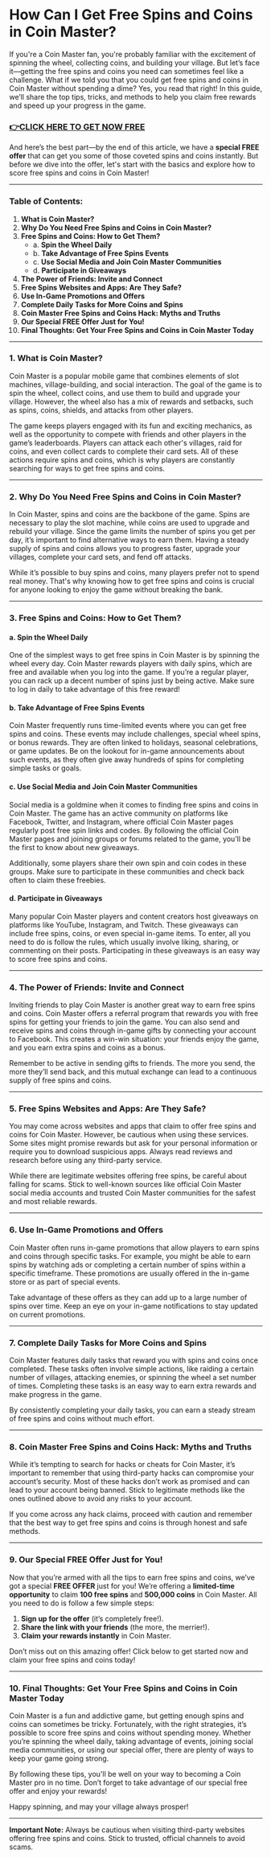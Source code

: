 # How Can I Get Free Spins and Coins in Coin Master?

If you're a Coin Master fan, you're probably familiar with the excitement of spinning the wheel, collecting coins, and building your village. But let’s face it—getting the free spins and coins you need can sometimes feel like a challenge. What if we told you that you could get free spins and coins in Coin Master without spending a dime? Yes, you read that right! In this guide, we’ll share the top tips, tricks, and methods to help you claim free rewards and speed up your progress in the game.

### [👉CLICK HERE TO GET NOW FREE](https://coinmasterupdates.github.io/free/)

And here’s the best part—by the end of this article, we have a **special FREE offer** that can get you some of those coveted spins and coins instantly. But before we dive into the offer, let's start with the basics and explore how to score free spins and coins in Coin Master!

---

### Table of Contents:
1. **What is Coin Master?**
2. **Why Do You Need Free Spins and Coins in Coin Master?**
3. **Free Spins and Coins: How to Get Them?**
   - a. **Spin the Wheel Daily**
   - b. **Take Advantage of Free Spins Events**
   - c. **Use Social Media and Join Coin Master Communities**
   - d. **Participate in Giveaways**
4. **The Power of Friends: Invite and Connect**
5. **Free Spins Websites and Apps: Are They Safe?**
6. **Use In-Game Promotions and Offers**
7. **Complete Daily Tasks for More Coins and Spins**
8. **Coin Master Free Spins and Coins Hack: Myths and Truths**
9. **Our Special FREE Offer Just for You!**
10. **Final Thoughts: Get Your Free Spins and Coins in Coin Master Today**

---

### 1. **What is Coin Master?**

Coin Master is a popular mobile game that combines elements of slot machines, village-building, and social interaction. The goal of the game is to spin the wheel, collect coins, and use them to build and upgrade your village. However, the wheel also has a mix of rewards and setbacks, such as spins, coins, shields, and attacks from other players.

The game keeps players engaged with its fun and exciting mechanics, as well as the opportunity to compete with friends and other players in the game’s leaderboards. Players can attack each other's villages, raid for coins, and even collect cards to complete their card sets. All of these actions require spins and coins, which is why players are constantly searching for ways to get free spins and coins.

---

### 2. **Why Do You Need Free Spins and Coins in Coin Master?**

In Coin Master, spins and coins are the backbone of the game. Spins are necessary to play the slot machine, while coins are used to upgrade and rebuild your village. Since the game limits the number of spins you get per day, it’s important to find alternative ways to earn them. Having a steady supply of spins and coins allows you to progress faster, upgrade your villages, complete your card sets, and fend off attacks.

While it’s possible to buy spins and coins, many players prefer not to spend real money. That's why knowing how to get free spins and coins is crucial for anyone looking to enjoy the game without breaking the bank.

---

### 3. **Free Spins and Coins: How to Get Them?**

#### a. **Spin the Wheel Daily**

One of the simplest ways to get free spins in Coin Master is by spinning the wheel every day. Coin Master rewards players with daily spins, which are free and available when you log into the game. If you’re a regular player, you can rack up a decent number of spins just by being active. Make sure to log in daily to take advantage of this free reward!

#### b. **Take Advantage of Free Spins Events**

Coin Master frequently runs time-limited events where you can get free spins and coins. These events may include challenges, special wheel spins, or bonus rewards. They are often linked to holidays, seasonal celebrations, or game updates. Be on the lookout for in-game announcements about such events, as they often give away hundreds of spins for completing simple tasks or goals.

#### c. **Use Social Media and Join Coin Master Communities**

Social media is a goldmine when it comes to finding free spins and coins in Coin Master. The game has an active community on platforms like Facebook, Twitter, and Instagram, where official Coin Master pages regularly post free spin links and codes. By following the official Coin Master pages and joining groups or forums related to the game, you’ll be the first to know about new giveaways.

Additionally, some players share their own spin and coin codes in these groups. Make sure to participate in these communities and check back often to claim these freebies.

#### d. **Participate in Giveaways**

Many popular Coin Master players and content creators host giveaways on platforms like YouTube, Instagram, and Twitch. These giveaways can include free spins, coins, or even special in-game items. To enter, all you need to do is follow the rules, which usually involve liking, sharing, or commenting on their posts. Participating in these giveaways is an easy way to score free spins and coins.

---

### 4. **The Power of Friends: Invite and Connect**

Inviting friends to play Coin Master is another great way to earn free spins and coins. Coin Master offers a referral program that rewards you with free spins for getting your friends to join the game. You can also send and receive spins and coins through in-game gifts by connecting your account to Facebook. This creates a win-win situation: your friends enjoy the game, and you earn extra spins and coins as a bonus.

Remember to be active in sending gifts to friends. The more you send, the more they’ll send back, and this mutual exchange can lead to a continuous supply of free spins and coins.

---

### 5. **Free Spins Websites and Apps: Are They Safe?**

You may come across websites and apps that claim to offer free spins and coins for Coin Master. However, be cautious when using these services. Some sites might promise rewards but ask for your personal information or require you to download suspicious apps. Always read reviews and research before using any third-party service. 

While there are legitimate websites offering free spins, be careful about falling for scams. Stick to well-known sources like official Coin Master social media accounts and trusted Coin Master communities for the safest and most reliable rewards.

---

### 6. **Use In-Game Promotions and Offers**

Coin Master often runs in-game promotions that allow players to earn spins and coins through specific tasks. For example, you might be able to earn spins by watching ads or completing a certain number of spins within a specific timeframe. These promotions are usually offered in the in-game store or as part of special events.

Take advantage of these offers as they can add up to a large number of spins over time. Keep an eye on your in-game notifications to stay updated on current promotions.

---

### 7. **Complete Daily Tasks for More Coins and Spins**

Coin Master features daily tasks that reward you with spins and coins once completed. These tasks often involve simple actions, like raiding a certain number of villages, attacking enemies, or spinning the wheel a set number of times. Completing these tasks is an easy way to earn extra rewards and make progress in the game.

By consistently completing your daily tasks, you can earn a steady stream of free spins and coins without much effort.

---

### 8. **Coin Master Free Spins and Coins Hack: Myths and Truths**

While it’s tempting to search for hacks or cheats for Coin Master, it’s important to remember that using third-party hacks can compromise your account’s security. Most of these hacks don’t work as promised and can lead to your account being banned. Stick to legitimate methods like the ones outlined above to avoid any risks to your account.

If you come across any hack claims, proceed with caution and remember that the best way to get free spins and coins is through honest and safe methods.

---

### 9. **Our Special FREE Offer Just for You!**

Now that you’re armed with all the tips to earn free spins and coins, we’ve got a special **FREE OFFER** just for you! We’re offering a **limited-time opportunity** to claim **100 free spins** and **500,000 coins** in Coin Master. All you need to do is follow a few simple steps:

1. **Sign up for the offer** (it’s completely free!).
2. **Share the link with your friends** (the more, the merrier!).
3. **Claim your rewards instantly** in Coin Master.

Don’t miss out on this amazing offer! Click below to get started now and claim your free spins and coins today!

---

### 10. **Final Thoughts: Get Your Free Spins and Coins in Coin Master Today**

Coin Master is a fun and addictive game, but getting enough spins and coins can sometimes be tricky. Fortunately, with the right strategies, it’s possible to score free spins and coins without spending money. Whether you’re spinning the wheel daily, taking advantage of events, joining social media communities, or using our special offer, there are plenty of ways to keep your game going strong.

By following these tips, you'll be well on your way to becoming a Coin Master pro in no time. Don’t forget to take advantage of our special free offer and enjoy your rewards!

Happy spinning, and may your village always prosper!

--- 

**Important Note:** Always be cautious when visiting third-party websites offering free spins and coins. Stick to trusted, official channels to avoid scams.

